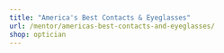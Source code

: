 ```yaml
---
title: "America's Best Contacts & Eyeglasses"
url: /mentor/americas-best-contacts-and-eyeglasses/
shop: optician
---
```

